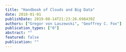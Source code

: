 ```yaml
---
title: "Handbook of Clouds and Big Data"
date: 2018-01-01
publishDate: 2019-08-14T21:23:26.698439Z
authors: ["Gregor von Laszewski", "Geoffrey C. Fox"]
publication_types: ["0"]
abstract: ""
featured: false
publication: ""
---
```


